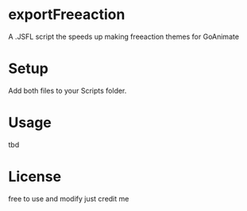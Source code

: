 # exportFreeaction
A .JSFL script the speeds up making freeaction themes for GoAnimate

# Setup
Add both files to your Scripts folder.

# Usage
tbd

# License
free to use and modify just credit me

